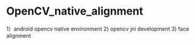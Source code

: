 # OpenCV_native_alignment
1）android opencv native environment
2) opencv jni development
3) face alignment
